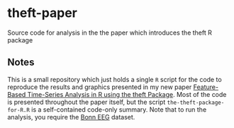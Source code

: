 # theft-paper
Source code for analysis in the the paper which introduces the theft R package

## Notes

This is a small repository which just holds a single `R` script for the code to reproduce the results and graphics presented in my new paper [Feature-Based Time-Series Analysis in R using the theft Package](https://arxiv.org/abs/2208.06146). Most of the code is presented throughout the paper itself, but the script `the-theft-package-for-R.R` is a self-contained code-only summary. Note that to run the analysis, you require the [Bonn EEG](https://ebrary.net/59044/education/details_public_databases) dataset.
